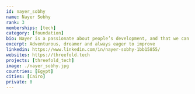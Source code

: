 ```yaml
---
id: nayer_sobhy
name: Nayer Sobhy
rank: 3
memberships: [tech]
category: [foundation]
bio: Nayer is a passionate about people’s development, and that we can be the change we want to see. After his B.Sc. in Business Management from Cairo University in Egypt, he got a postgraduate degree in Human resources management from The American University in Cairo, Egypt. Currently he is part of ThreeFold's family, managing cairo's office since June 2014. Nayer fell in love with Threefold as it is all about believing in people, empowering people and most importantly helping the planet by going green.
excerpt: Adventurous, dreamer and always eager to improve
linkedin: https://www.linkedin.com/in/nayer-sobhy-1bb15855/
websites: https://threefold.tech
projects: [threefold_tech]
image: ./nayer_sobhy.jpg
countries: [Egypt]
cities: [Cairo]
private: 0
---
```

